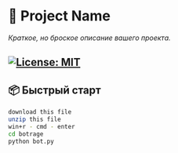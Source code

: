 # 🚀 Project Name  
*Краткое, но броское описание вашего проекта.*  

[![License: MIT](https://img.shields.io/badge/License-MIT-yellow.svg)](https://opensource.org/licenses/MIT)
---

## 📦 Быстрый старт
```bash
download this file
unzip this file
win+r - cmd - enter
cd botrage
python bot.py
